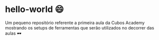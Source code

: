 # hello-world 😄
Um pequeno repositório referente a primeira aula da Cubos Academy mostrando os setups de ferramentas que serão utilizados no decorrer das aulas 🕶️
